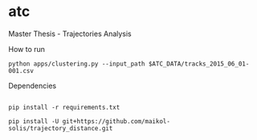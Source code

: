 # atc
Master Thesis - Trajectories Analysis

How to run

```
python apps/clustering.py --input_path $ATC_DATA/tracks_2015_06_01-001.csv
```

Dependencies

```

pip install -r requirements.txt

pip install -U git+https://github.com/maikol-solis/trajectory_distance.git

```